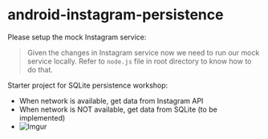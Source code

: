 # android-instagram-persistence

Please setup the mock Instagram service:

> Given the changes in Instagram service now we need to run our mock service locally.
> Refer to `node.js` file in root directory to know how to do that.

Starter project for SQLite persistence workshop:
* When network is available, get data from Instagram API
* When network is NOT available, get data from SQLite (to be implemented)
* ![Imgur](http://i.imgur.com/QfW9Nd1.gif)
